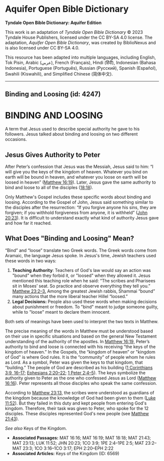 # Aquifer Open Bible Dictionary

**Tyndale Open Bible Dictionary: Aquifer Edition**

This work is an adaptation of *Tyndale Open Bible Dictionary* © 2023 Tyndale House Publishers, licensed under the CC BY\-SA 4\.0 license. The adaptation, *Aquifer Open Bible Dictionary*, was created by BiblioNexus and is also licensed under CC BY\-SA 4\.0\.

This resource has been adapted into multiple languages, including English, Tok Pisin, Arabic (عربي), French (Français), Hindi (हिंदी), Indonesian (Bahasa Indonesia), Portuguese (Português), Russian (Русский), Spanish (Español), Swahili (Kiswahili), and Simplified Chinese (简体中文).



--------------------------------

## Binding and Loosing (id: 4247)

BINDING AND LOOSING
===================

A term that Jesus used to describe special authority he gave to his followers. Jesus talked about binding and loosing on two different occasions.

Jesus Gives Authority to Peter
------------------------------

After Peter’s confession that Jesus was the Messiah, Jesus said to him: “I will give you the keys of the kingdom of heaven. Whatever you bind on earth will be bound in heaven, and whatever you loose on earth will be loosed in heaven” ([Matthew 16:19](https://ref.ly/Matt16:19)). Later, Jesus gave the same authority to bind and loose to all of the disciples ([18:18](https://ref.ly/Matt18:18)).

Only Matthew's Gospel includes these specific words about binding and loosing. According to the Gospel of John, Jesus said something similar to the disciples after the resurrection: “If you forgive anyone his sins, they are forgiven; if you withhold forgiveness from anyone, it is withheld” ([John 20:23](https://ref.ly/John20:23)). It is difficult to understand exactly what kind of authority Jesus gave and how far it reached.

What Does "Binding and Loosing" Mean?
-------------------------------------

“Bind” and “loose” translate two Greek words. The Greek words come from Aramaic, the language Jesus spoke. In Jesus's time, Jewish teachers used these words in two ways:

1. **Teaching Authority**: Teachers of God's law would say an action was "bound" when they forbid it, or "loosed" when they allowed it. Jesus mentioned this teaching role when he said: “The scribes and Pharisees sit in Moses’ seat. So practice and observe everything they tell you.” [Matthew 23:2–3\.](https://ref.ly/Matt23:2-Matt23:3) Among the greatest Jewish rabbis, Shammai “bound” many actions that the more liberal teacher Hillel “loosed.”
2. **Legal Decisions:** People also used these words when making decisions about punishment or freedom. To "bind" meant to judge someone guilty, while to "loose" meant to declare them innocent.

Both sets of meanings have been used to interpret the two texts in Matthew.

The precise meaning of the words in Matthew must be understood based on their use in specific situations and based on the general New Testament understanding of the authority of the apostles. In [Matthew 16:19,](https://ref.ly/Matt16:19) Peter’s authority to bind and loose is connected with his receiving “the keys of the kingdom of heaven.” In the Gospels, the “kingdom of heaven” or "kingdom of God" is where God rules. It is the “community” of people whom he rules as Lord. As a symbol, Peter was given the keys to that kingdom, that “building.” The people of God are described as his building ([1 Corinthians 3:9, 16–17](https://ref.ly/1Cor3:9,1Cor3:16-1Cor3:17); [Ephesians 2:20–22](https://ref.ly/Eph2:20-Eph2:22); [1 Peter 2:4–5](https://ref.ly/1Pet2:4-1Pet2:5)). The keys symbolize the authority given to Peter as the one who confessed Jesus as Lord ([Matthew 16:16](https://ref.ly/Matt16:16)). Peter represents all those disciples who speak the same confession.

According to [Matthew 23:13](https://ref.ly/Matt23:13), the scribes were understood as guardians of the kingdom because the knowledge of God had been given to them ([Luke 11:52](https://ref.ly/Luke11:52)). But they failed in this duty and kept people from entering God's kingdom. Therefore, their task was given to Peter, who spoke for the 12 disciples. These disciples represented God's new people (see [Matthew 21:43](https://ref.ly/Matt21:43)).

*See also* Keys of the Kingdom.

* **Associated Passages:** MAT 16:16; MAT 16:19; MAT 18:18; MAT 21:43; MAT 23:13; LUK 11:52; JHN 20:23; 1CO 3:9; 1PE 2:4–1PE 2:5; MAT 23:2–MAT 23:3; 1CO 3:16–1CO 3:17; EPH 2:20–EPH 2:22
* **Associated Articles:** Keys of the Kingdom (ID: 6569)

